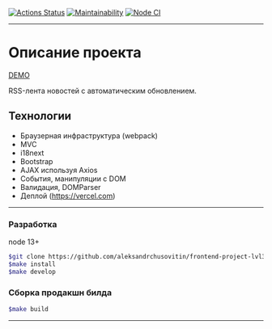 
[![Actions Status](https://github.com/aleksandrchusovitin/frontend-project-lvl3/workflows/hexlet-check/badge.svg)](https://github.com/aleksandrchusovitin/frontend-project-lvl3/actions)
[![Maintainability](https://api.codeclimate.com/v1/badges/3d15328eff9bf2dd3a07/maintainability)](https://codeclimate.com/github/aleksandrchusovitin/frontend-project-lvl3/maintainability)
[![Node CI](https://github.com/aleksandrchusovitin/frontend-project-lvl3/actions/workflows/nodejs.yml/badge.svg)](https://github.com/aleksandrchusovitin/frontend-project-lvl3/actions/workflows/nodejs.yml)

---

# Описание проекта #

[DEMO](https://frontend-project-lvl3-aleksandrchusovitin.vercel.app/)

RSS-лента новостей с автоматическим обновлением.

## Технологии ##

- Браузерная инфраструктура (webpack)
- MVC
- i18next
- Bootstrap
- AJAX используя Axios
- События, манипуляции с DOM
- Валидация, DOMParser
- Деплой (<https://vercel.com>)

---

### Разработка ###

node 13+

```sh
$git clone https://github.com/aleksandrchusovitin/frontend-project-lvl3.git
$make install
$make develop
```

### Сборка продакшн билда ###

```sh
$make build
```

---

